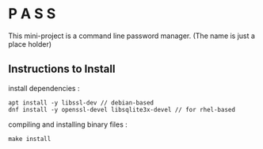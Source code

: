 # P A S S

This mini-project is a command line password manager. (The name is just a place holder)

## Instructions to Install

install dependencies :

```shell
apt install -y libssl-dev // debian-based
dnf install -y openssl-devel libsqlite3x-devel // for rhel-based
```

compiling and installing binary files :

```shell
make install
```
